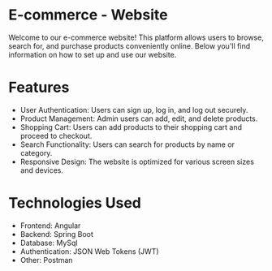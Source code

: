 # E-commerce - Website
Welcome to our e-commerce website! This platform allows users to browse, search for, and purchase products conveniently online. Below you'll find information on how to set up and use our website.
# Features 
* User Authentication: Users can sign up, log in, and log out securely.
* Product Management: Admin users can add, edit, and delete products.
* Shopping Cart: Users can add products to their shopping cart and proceed to checkout.
* Search Functionality: Users can search for products by name or category.
* Responsive Design: The website is optimized for various screen sizes and devices.
# Technologies Used
* Frontend: Angular 
* Backend: Spring Boot
* Database: MySql
* Authentication: JSON Web Tokens (JWT)
* Other: Postman
